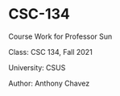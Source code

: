 # CSC-134
Course Work for Professor Sun

Class: CSC 134, Fall 2021

University: CSUS

Author: Anthony Chavez
